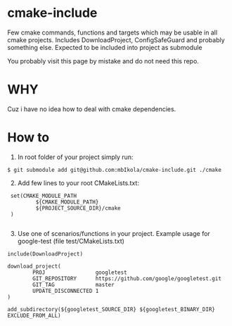 # cmake-include
Few cmake commands, functions and targets which may be usable in all cmake projects. Includes DownloadProject, ConfigSafeGuard and probably something else. Expected to be included into project as submodule

You probably visit this page by mistake and do not need this repo. 

# WHY

Cuz i have no idea how to deal with cmake dependencies. 

# How to

1. In root folder of your project simply run:

```
$ git submodule add git@github.com:mbIkola/cmake-include.git ./cmake
```
2. Add few lines to your root CMakeLists.txt:

```
 set(CMAKE_MODULE_PATH
         ${CMAKE_MODULE_PATH}
         ${PROJECT_SOURCE_DIR}/cmake
 )                                                                                                                                                                                                                                                                                                                        
            
```

3. Use one of scenarios/functions in your project. Example usage for google-test (file test/CMakeLists.txt)

```
include(DownloadProject)

download_project(
        PROJ                googletest
        GIT_REPOSITORY      https://github.com/google/googletest.git
        GIT_TAG             master
        UPDATE_DISCONNECTED 1
)

add_subdirectory(${googletest_SOURCE_DIR} ${googletest_BINARY_DIR} EXCLUDE_FROM_ALL)

```

